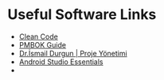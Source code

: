 # Useful Software Links
- [Clean Code](https://drive.google.com/drive/u/1/folders/1XXoj3hSNqDCH89y64lflClC8hMnPaOsl)
- [PMBOK Guide](https://book.akij.net/eBooks/2018/March/5abcc35b666f7/a%20guide%20to%20the%20project%20management%20body%20of%20knowledge%206e.pdf)
- [Dr.İsmail Durgun | Proje Yönetimi](https://uludag.edu.tr/dosyalar/tekstil/Seminer/Seminer_2019-2020_Guz/20191009_ismaildurgun.pdf)
- [Android Studio Essentials](https://drive.google.com/drive/u/1/folders/1syvuw-tWnjIGql51qdcyit-YU62oCAtw)
- 
